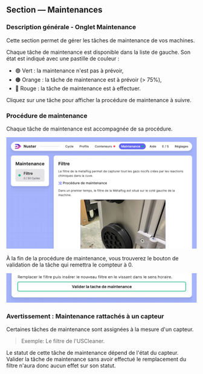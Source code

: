 ## Section — Maintenances

### Description générale - Onglet Maintenance

Cette section permet de gérer les tâches de maintenance de vos machines.

Chaque tâche de maintenance est disponible dans la liste de gauche. Son état est indiqué avec une pastille de couleur :

- 🟢 Vert : la maintenance n'est pas à prévoir,
- 🟠 Orange : la tâche de maintenance est à prévoir (> 75%),
- 🔴 Rouge : la tâche de maintenance est à effectuer.

Cliquez sur une tâche pour afficher la procédure de maintenance à suivre.

### Procédure de maintenance

Chaque tâche de maintenance est accompagnée de sa procédure.

![Tache de maintenance](component_maintenances.png)

À la fin de la procédure de maintenance, vous trouverez le bouton de validation de la tâche qui remettra le compteur à 0.

![Valider tache maintenance](maintenances_clear.png)

### Avertissement : Maintenance rattachés à un capteur

Certaines tâches de maintenance sont assignées à la mesure d'un capteur.

>Exemple: Le filtre de l'USCleaner.

Le statut de cette tâche de maintenance dépend de l'état du capteur. Valider la tâche de maintenance sans avoir effectué le remplacement du filtre n'aura donc aucun effet sur son statut.
